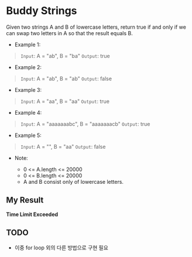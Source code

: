 # Buddy Strings

Given two strings A and B of lowercase letters, return true if and only if we can swap two letters in A so that the result equals B.

- Example 1:

> `Input`: A = "ab", B = "ba"
`Output`: true

- Example 2:

> `Input`: A = "ab", B = "ab"
`Output`: false

- Example 3:

> `Input`: A = "aa", B = "aa"
`Output`: true

- Example 4:

> `Input`: A = "aaaaaaabc", B = "aaaaaaacb"
`Output`: true

- Example 5:

> `Input`: A = "", B = "aa"
`Output`: false
 
- Note:

  - 0 <= A.length <= 20000
  - 0 <= B.length <= 20000
  - A and B consist only of lowercase letters.
  
## My Result

**Time Limit Exceeded**

## TODO
- 이중 for loop 외의 다른 방법으로 구현 필요
